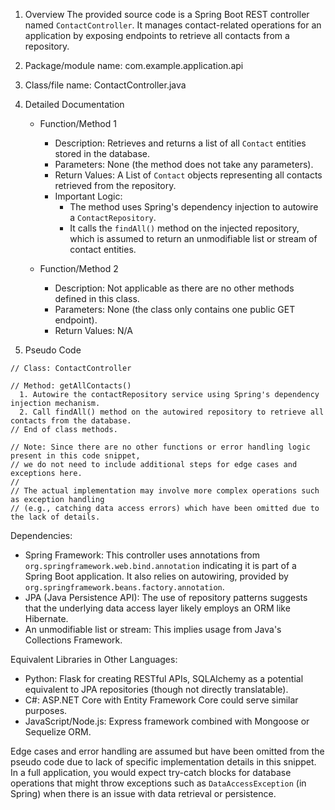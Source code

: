 1. Overview
The provided source code is a Spring Boot REST controller named `ContactController`. It manages contact-related operations for an application by exposing endpoints to retrieve all contacts from a repository.

2. Package/module name: com.example.application.api

3. Class/file name: ContactController.java

4. Detailed Documentation

   - Function/Method 1
     - Description: Retrieves and returns a list of all `Contact` entities stored in the database.
     - Parameters: None (the method does not take any parameters).
     - Return Values: A List of `Contact` objects representing all contacts retrieved from the repository.
     - Important Logic:
       - The method uses Spring's dependency injection to autowire a `ContactRepository`.
       - It calls the `findAll()` method on the injected repository, which is assumed to return an unmodifiable list or stream of contact entities.

   - Function/Method 2
     - Description: Not applicable as there are no other methods defined in this class.
     - Parameters: None (the class only contains one public GET endpoint).
     - Return Values: N/A

5. Pseudo Code
```
// Class: ContactController

// Method: getAllContacts()
  1. Autowire the contactRepository service using Spring's dependency injection mechanism.
  2. Call findAll() method on the autowired repository to retrieve all contacts from the database.
// End of class methods.

// Note: Since there are no other functions or error handling logic present in this code snippet,
// we do not need to include additional steps for edge cases and exceptions here.
//
// The actual implementation may involve more complex operations such as exception handling
// (e.g., catching data access errors) which have been omitted due to the lack of details.
```

Dependencies:
- Spring Framework: This controller uses annotations from `org.springframework.web.bind.annotation` indicating it is part of a Spring Boot application. It also relies on autowiring, provided by `org.springframework.beans.factory.annotation`.
- JPA (Java Persistence API): The use of repository patterns suggests that the underlying data access layer likely employs an ORM like Hibernate.
- An unmodifiable list or stream: This implies usage from Java's Collections Framework.

Equivalent Libraries in Other Languages:
- Python: Flask for creating RESTful APIs, SQLAlchemy as a potential equivalent to JPA repositories (though not directly translatable).
- C#: ASP.NET Core with Entity Framework Core could serve similar purposes.
- JavaScript/Node.js: Express framework combined with Mongoose or Sequelize ORM.

Edge cases and error handling are assumed but have been omitted from the pseudo code due to lack of specific implementation details in this snippet. In a full application, you would expect try-catch blocks for database operations that might throw exceptions such as `DataAccessException` (in Spring) when there is an issue with data retrieval or persistence.